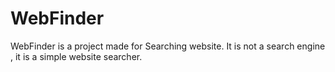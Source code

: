# WebFinder
WebFinder is a project made for Searching website.
It is not a search engine , it is a simple website searcher.

